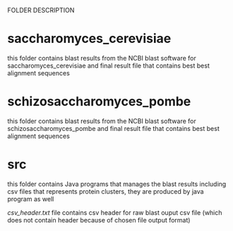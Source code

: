 FOLDER DESCRIPTION

# saccharomyces_cerevisiae
this folder contains blast results from the NCBI blast software for saccharomyces_cerevisiae
and final result file that contains best best alignment sequences

# schizosaccharomyces_pombe
this folder contains blast results from the NCBI blast software for schizosaccharomyces_pombe
and final result file that contains best best alignment sequences

# src
this folder contains Java programs that manages the blast results
including csv files that represents protein clusters, they are produced by java program as well

*csv_header.txt* file contains csv header for raw blast ouput csv file (which does not contain header because of chosen file output format)
